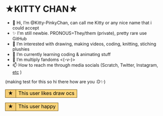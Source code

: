 # **★KITTY CHAN★**

- 👋 Hi, I’m @Kitty-PinkyChan, can call me Kitty or any nice name that i could accept
- ✨ I'm still newbie. PRONOUS=They/them (private), pretty rare use GitHub
- 👀 I’m interested with drawing, making videos, coding, knitting, stiching plushies
- 🌱 I’m currently learning coding & animating stuff
- 💞️ I’m multiply fandoms <(-v-)>
- 📫 How to reach me through media socials (Scratch, Twitter, Instagram, [etc](https://kittypinkychan.carrd.co/#) )

(making test for this so hi there how are you :D✨)

<table id="resulttable" class="userbox" style="border-collapse: collapse; border-color: rgb(95, 65, 0);">
	<tbody><tr>
		<td id="resultid" class="id" style="border: 1px solid rgb(95, 65, 0); color: rgb(0, 0, 0); background: rgb(243, 203, 115); line-height: 1.2em;">★</td> 
		<td id="resultinfo" class="info" style="border: 1px solid rgb(95, 65, 0); color: rgb(0, 0, 0); background: rgb(255, 214, 124); line-height: 1.2em;">This user likes draw ocs</td>
	</tr>
</tbody></table>
<table id="resulttable" class="userbox" style="border-collapse: collapse; border-color: rgb(95, 65, 0);">
	<tbody><tr>
		<td id="resultid" class="id" style="border: 1px solid rgb(95, 65, 0); color: rgb(0, 0, 0); background: rgb(243, 203, 115); line-height: 1.2em;">★</td> 
		<td id="resultinfo" class="info" style="border: 1px solid rgb(95, 65, 0); color: rgb(0, 0, 0); background: rgb(255, 214, 124); line-height: 1.2em;">This user happy</td>
	</tr>
</tbody></table>


<!---
Kitty-PinkyChan/Kitty-PinkyChan is a ✨ special ✨ repository because its `README.md` (this file) appears on your GitHub profile.
You can click the Preview link to take a look at your changes.
--->
